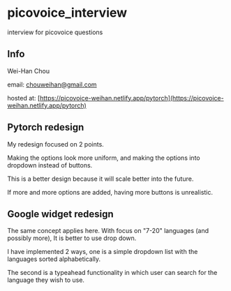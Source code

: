 # picovoice_interview
interview for picovoice questions

## Info
Wei-Han Chou

email: chouweihan@gmail.com

hosted at: [https://picovoice-weihan.netlify.app/pytorch](https://picovoice-weihan.netlify.app/pytorch)

## Pytorch redesign
My redesign focused on 2 points.

Making the options look more uniform, and making the options into dropdown instead of buttons.

This is a better design because it will scale better into the future. 

If more and more options are added, having more buttons is unrealistic.


## Google widget redesign
The same concept applies here. With focus on "7-20" languages (and possibly more),
It is better to use drop down.

I have implemented 2 ways, one is a simple dropdown list with the languages sorted alphabetically.

The second is a typeahead functionality in which user can search for the language they wish to use.
